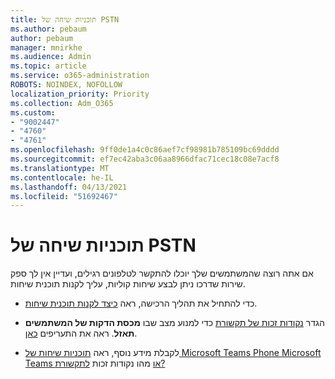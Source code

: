 ```yaml
---
title: תוכניות שיחה של PSTN
ms.author: pebaum
author: pebaum
manager: mnirkhe
ms.audience: Admin
ms.topic: article
ms.service: o365-administration
ROBOTS: NOINDEX, NOFOLLOW
localization_priority: Priority
ms.collection: Adm_O365
ms.custom:
- "9002447"
- "4760"
- "4761"
ms.openlocfilehash: 9ff0de1a4c0c86aef7cf98981b785109bc69dddd
ms.sourcegitcommit: ef7ec42aba3c06aa8966dfac71cec18c08e7acf8
ms.translationtype: MT
ms.contentlocale: he-IL
ms.lasthandoff: 04/13/2021
ms.locfileid: "51692467"
---
```

# <a name="pstn-calling-plans"></a>תוכניות שיחה של PSTN

אם אתה רוצה שהמשתמשים שלך יוכלו להתקשר לטלפונים רגילים, ועדיין אין לך ספק שירות שדרכו ניתן לבצע שיחות קוליות, עליך לקנות תוכנית שיחות.

- כדי להתחיל את תהליך הרכישה, ראה [כיצד לקנות תוכנית שיחות](https://docs.microsoft.com/MicrosoftTeams/calling-plans-for-office-365).

- הגדר [נקודות זכות של תקשורת](https://docs.microsoft.com/microsoftteams/set-up-communications-credits-for-your-organization) כדי למנוע מצב שבו **מכסת הדקות של המשתמשים תאזל**. ראה את התעריפים [כאן](https://products.office.com/microsoft-teams/voice-calling). 

- לקבלת מידע נוסף, ראה [תוכניות שיחות של Microsoft Teams Phone Microsoft Teams או](https://docs.microsoft.com/MicrosoftTeams/calling-plan-landing-page) מהו נקודות זכות [לתקשורת?](https://docs.microsoft.com/microsoftteams/what-are-communications-credits)

